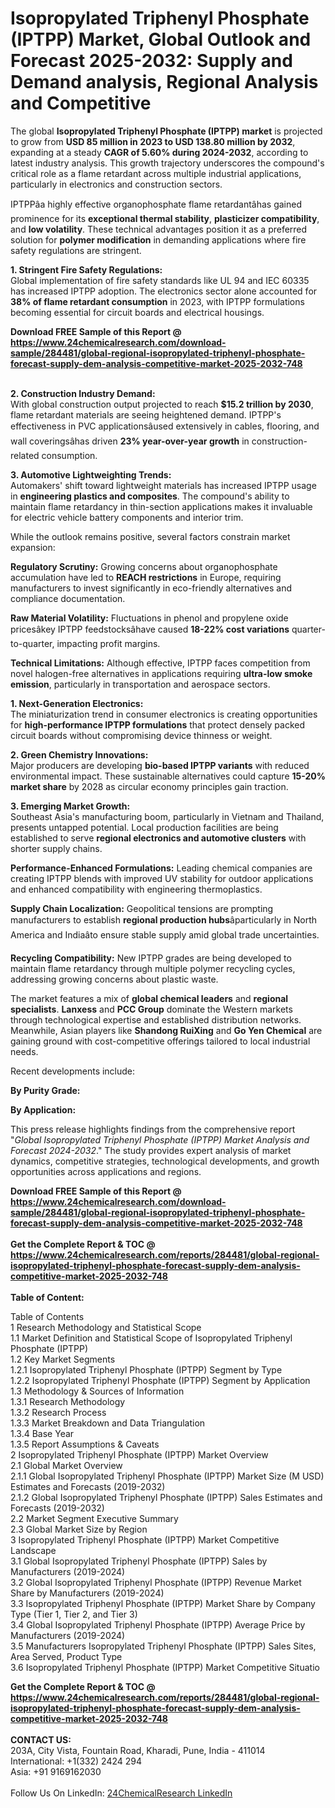 <h1>Isopropylated Triphenyl Phosphate (IPTPP) Market, Global Outlook and Forecast 2025-2032: Supply and Demand analysis, Regional Analysis and Competitive</h1><p>The global <strong>Isopropylated Triphenyl Phosphate (IPTPP) market</strong> is projected to grow from <strong>USD 85 million in 2023 to USD 138.80 million by 2032</strong>, expanding at a steady <strong>CAGR of 5.60% during 2024-2032</strong>, according to latest industry analysis. This growth trajectory underscores the compound's critical role as a flame retardant across multiple industrial applications, particularly in electronics and construction sectors.</p><p>IPTPPâa highly effective organophosphate flame retardantâhas gained prominence for its <strong>exceptional thermal stability</strong>, <strong>plasticizer compatibility</strong>, and <strong>low volatility</strong>. These technical advantages position it as a preferred solution for <strong>polymer modification</strong> in demanding applications where fire safety regulations are stringent.</p><p><strong>1. Stringent Fire Safety Regulations:</strong><br>
Global implementation of fire safety standards like UL 94 and IEC 60335 has increased IPTPP adoption. The electronics sector alone accounted for <strong>38% of flame retardant consumption</strong> in 2023, with IPTPP formulations becoming essential for circuit boards and electrical housings.</p><div><b>Download FREE Sample of this Report @ 
            <a href="https://www.24chemicalresearch.com/download-sample/284481/global-regional-isopropylated-triphenyl-phosphate-forecast-supply-dem-analysis-competitive-market-2025-2032-748">
            https://www.24chemicalresearch.com/download-sample/284481/global-regional-isopropylated-triphenyl-phosphate-forecast-supply-dem-analysis-competitive-market-2025-2032-748</a></b></div><br><p><strong>2. Construction Industry Demand:</strong><br>
With global construction output projected to reach <strong>$15.2 trillion by 2030</strong>, flame retardant materials are seeing heightened demand. IPTPP's effectiveness in PVC applicationsâused extensively in cables, flooring, and wall coveringsâhas driven <strong>23% year-over-year growth</strong> in construction-related consumption.</p><p><strong>3. Automotive Lightweighting Trends:</strong><br>
Automakers' shift toward lightweight materials has increased IPTPP usage in <strong>engineering plastics and composites</strong>. The compound's ability to maintain flame retardancy in thin-section applications makes it invaluable for electric vehicle battery components and interior trim.</p><p>While the outlook remains positive, several factors constrain market expansion:</p><p><strong>Regulatory Scrutiny:</strong> Growing concerns about organophosphate accumulation have led to <strong>REACH restrictions</strong> in Europe, requiring manufacturers to invest significantly in eco-friendly alternatives and compliance documentation.</p><p><strong>Raw Material Volatility:</strong> Fluctuations in phenol and propylene oxide pricesâkey IPTPP feedstocksâhave caused <strong>18-22% cost variations</strong> quarter-to-quarter, impacting profit margins.</p><p><strong>Technical Limitations:</strong> Although effective, IPTPP faces competition from novel halogen-free alternatives in applications requiring <strong>ultra-low smoke emission</strong>, particularly in transportation and aerospace sectors.</p><p><strong>1. Next-Generation Electronics:</strong><br>
The miniaturization trend in consumer electronics is creating opportunities for <strong>high-performance IPTPP formulations</strong> that protect densely packed circuit boards without compromising device thinness or weight.</p><p><strong>2. Green Chemistry Innovations:</strong><br>
Major producers are developing <strong>bio-based IPTPP variants</strong> with reduced environmental impact. These sustainable alternatives could capture <strong>15-20% market share</strong> by 2028 as circular economy principles gain traction.</p><p><strong>3. Emerging Market Growth:</strong><br>
Southeast Asia's manufacturing boom, particularly in Vietnam and Thailand, presents untapped potential. Local production facilities are being established to serve <strong>regional electronics and automotive clusters</strong> with shorter supply chains.</p><p><strong>Performance-Enhanced Formulations:</strong> Leading chemical companies are creating IPTPP blends with improved UV stability for outdoor applications and enhanced compatibility with engineering thermoplastics.</p><p><strong>Supply Chain Localization:</strong> Geopolitical tensions are prompting manufacturers to establish <strong>regional production hubs</strong>âparticularly in North America and Indiaâto ensure stable supply amid global trade uncertainties.</p><p><strong>Recycling Compatibility:</strong> New IPTPP grades are being developed to maintain flame retardancy through multiple polymer recycling cycles, addressing growing concerns about plastic waste.</p><p>The market features a mix of <strong>global chemical leaders</strong> and <strong>regional specialists</strong>. <strong>Lanxess</strong> and <strong>PCC Group</strong> dominate the Western markets through technological expertise and established distribution networks. Meanwhile, Asian players like <strong>Shandong RuiXing</strong> and <strong>Go Yen Chemical</strong> are gaining ground with cost-competitive offerings tailored to local industrial needs.</p><p>Recent developments include:</p><p><strong>By Purity Grade:</strong></p><p><strong>By Application:</strong></p><p>This press release highlights findings from the comprehensive report "<em>Global Isopropylated Triphenyl Phosphate (IPTPP) Market Analysis and Forecast 2024-2032</em>." The study provides expert analysis of market dynamics, competitive strategies, technological developments, and growth opportunities across applications and regions.</p><div><b>Download FREE Sample of this Report @ 
            <a href="https://www.24chemicalresearch.com/download-sample/284481/global-regional-isopropylated-triphenyl-phosphate-forecast-supply-dem-analysis-competitive-market-2025-2032-748">
            https://www.24chemicalresearch.com/download-sample/284481/global-regional-isopropylated-triphenyl-phosphate-forecast-supply-dem-analysis-competitive-market-2025-2032-748</a></b></div><br><div><b>Get the Complete Report & TOC @ 
            <a href="https://www.24chemicalresearch.com/reports/284481/global-regional-isopropylated-triphenyl-phosphate-forecast-supply-dem-analysis-competitive-market-2025-2032-748">
            https://www.24chemicalresearch.com/reports/284481/global-regional-isopropylated-triphenyl-phosphate-forecast-supply-dem-analysis-competitive-market-2025-2032-748</a></b></div><br>
            <b>Table of Content:</b><p>Table of Contents<br />
1 Research Methodology and Statistical Scope<br />
1.1 Market Definition and Statistical Scope of Isopropylated Triphenyl Phosphate (IPTPP)<br />
1.2 Key Market Segments<br />
1.2.1 Isopropylated Triphenyl Phosphate (IPTPP) Segment by Type<br />
1.2.2 Isopropylated Triphenyl Phosphate (IPTPP) Segment by Application<br />
1.3 Methodology & Sources of Information<br />
1.3.1 Research Methodology<br />
1.3.2 Research Process<br />
1.3.3 Market Breakdown and Data Triangulation<br />
1.3.4 Base Year<br />
1.3.5 Report Assumptions & Caveats<br />
2 Isopropylated Triphenyl Phosphate (IPTPP) Market Overview<br />
2.1 Global Market Overview<br />
2.1.1 Global Isopropylated Triphenyl Phosphate (IPTPP) Market Size (M USD) Estimates and Forecasts (2019-2032)<br />
2.1.2 Global Isopropylated Triphenyl Phosphate (IPTPP) Sales Estimates and Forecasts (2019-2032)<br />
2.2 Market Segment Executive Summary<br />
2.3 Global Market Size by Region<br />
3 Isopropylated Triphenyl Phosphate (IPTPP) Market Competitive Landscape<br />
3.1 Global Isopropylated Triphenyl Phosphate (IPTPP) Sales by Manufacturers (2019-2024)<br />
3.2 Global Isopropylated Triphenyl Phosphate (IPTPP) Revenue Market Share by Manufacturers (2019-2024)<br />
3.3 Isopropylated Triphenyl Phosphate (IPTPP) Market Share by Company Type (Tier 1, Tier 2, and Tier 3)<br />
3.4 Global Isopropylated Triphenyl Phosphate (IPTPP) Average Price by Manufacturers (2019-2024)<br />
3.5 Manufacturers Isopropylated Triphenyl Phosphate (IPTPP) Sales Sites, Area Served, Product Type<br />
3.6 Isopropylated Triphenyl Phosphate (IPTPP) Market Competitive Situatio</p><div><b>Get the Complete Report & TOC @ 
            <a href="https://www.24chemicalresearch.com/reports/284481/global-regional-isopropylated-triphenyl-phosphate-forecast-supply-dem-analysis-competitive-market-2025-2032-748">
            https://www.24chemicalresearch.com/reports/284481/global-regional-isopropylated-triphenyl-phosphate-forecast-supply-dem-analysis-competitive-market-2025-2032-748</a></b></div><br><b>CONTACT US:</b><br>
            203A, City Vista, Fountain Road, Kharadi, Pune, India - 411014<br>
            International: +1(332) 2424 294<br>
            Asia: +91 9169162030 <br><br>
            Follow Us On LinkedIn: <a href="https://www.linkedin.com/company/24chemicalresearch/">24ChemicalResearch LinkedIn</a>